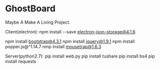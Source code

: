 # GhostBoard
Maybe A Make A Living Project.

Client(electron):
npm install --save electron-json-storage@4.1.6

npm install bootstrap@4.3.1
npm install jquery@1.9.1
npm install popper.js@^1.14.7
nmp install mousetrap@1.6.3


Server(python2.7):
pip install web.py
pip install tushare
pip install bs4
pip install requests